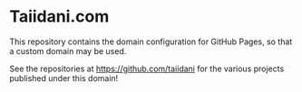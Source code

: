 # Taiidani.com

This repository contains the domain configuration for GitHub Pages, so that a custom domain may be used.

See the repositories at https://github.com/taiidani for the various projects published under this domain!
